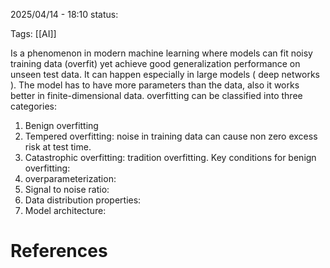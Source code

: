 2025/04/14  -  18:10
status: 

Tags: [[AI]]  

Is a phenomenon in modern machine learning where models can fit noisy training data (overfit) yet achieve good generalization performance on unseen test data. It can happen especially in large models ( deep networks ). The model has to have more parameters than the data, also it works better in finite-dimensional data. overfitting can be classified into three categories: 
1. Benign overfitting
2. Tempered overfitting: noise in training data can cause non zero excess risk at test time. 
3. Catastrophic overfitting: tradition overfitting.
Key conditions for benign overfitting:
4. overparameterization:
5. Signal to noise ratio:
6. Data distribution properties:
7. Model architecture:


# References
